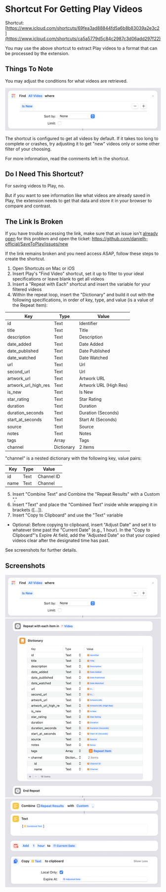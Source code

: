 # Shortcut For Getting Play Videos

Shortcut: [https://www.icloud.com/shortcuts/69fea3ad88844fd5a6b8b83039a2e3c2](https://www.icloud.com/shortcuts/ca5a5779d5c84c2987c3d06add297f22)

You may use the above shortcut to extract Play videos to a format that can be processed by the extension.

## Things To Note

You may adjust the conditions for what videos are retrieved.

![](./images/shortcut/find_all_video.png)

The shortcut is configured to get all videos by default. If it takes too long to complete or crashes, try adjusting it to get "new" videos only or some other filter of your choosing.

For more information, read the comments left in the shortcut.

## Do I Need This Shortcut?

For saving videos to Play, no.

But if you want to see information like what videos are already saved in Play, the extension needs to get that data and store it in your browser to compare and contrast.

## The Link Is Broken

If you have trouble accessing the link, make sure that an issue isn't [already open](https://github.com/danielh-official/SaveToPlay/issues?q=is%3Aissue%20state%3A%20open%20shortcut%20link%20doesn%27t%20work) for this problem and open the ticket: https://github.com/danielh-official/SaveToPlay/issues/new

If the link remains broken and you need access ASAP, follow these steps to create the shortcut.

1. Open Shortcuts on Mac or iOS
2. Insert Play's "Find Video" shortcut, set it up to filter to your ideal specifications or leave blank to get all videos
3. Insert a "Repeat with Each" shortcut and insert the variable for your filtered videos
4. Within the repeat loop, insert the "Dictionary" and build it out with the following specifications, in order of key, type, and value (is a value of the Repeat Item):

| Key                  | Type       | Value                  |
| -------------------- | ---------- | ---------------------- |
| id                   | Text       | Identifier             |
| title                | Text       | Title                  |
| description          | Text       | Description            |
| date_added           | Text       | Date Added             |
| date_published       | Text       | Date Published         |
| date_watched         | Text       | Date Watched           |
| url                  | Text       | Url                    |
| second_url           | Text       | Url                    |
| artwork_url          | Text       | Artwork URL            |
| artwork_url_high_res | Text       | Artwork URL (High Res) |
| is_new               | Text       | Is New                 |
| star_rating          | Text       | Star Rating            |
| duration             | Text       | Duration               |
| duration_seconds     | Text       | Duration (Seconds)     |
| start_at_seconds     | Text       | Start At (Seconds)     |
| source               | Text       | Source                 |
| notes                | Text       | Notes                  |
| tags                 | Array      | Tags                   |
| channel              | Dictionary | 2 items                |

"channel" is a nested dictionary with the following key, value pairs:

| Key  | Type | Value      |
| ---- | ---- | ---------- |
| id   | Text | Channel ID |
| name | Text | Channel    |

5. Insert "Combine Text" and Combine the "Repeat Results" with a Custom ","
6. Insert "Text" and place the "Combined Text" inside while wrapping it in brackets ([...]).
7. Insert "Copy to Clipboard" and use the "Text" variable

- Optional: Before copying to clipboard, insert "Adjust Date" and set it to whatever time past the "Current Date" (e.g., 1 hour). In the "Copy to Clipboard"'s Expire At field, add the "Adjusted Date" so that your copied videos clear after the designated time has past.

See screenshots for further details.

## Screenshots

![](./images/shortcut/find_all_video.png)
![](./images/shortcut/dictionary.png)
![](./images/shortcut/copy_to_clipboard.png)
